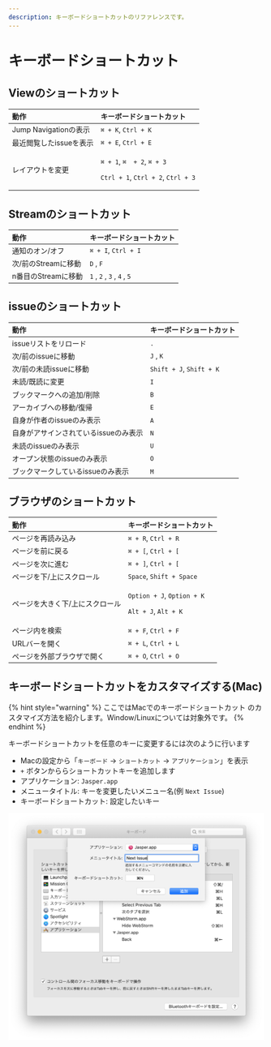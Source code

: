 ```yaml
---
description: キーボードショートカットのリファレンスです。
---
```


# キーボードショートカット

## Viewのショートカット <a id="view"></a>

<table>
  <thead>
    <tr>
      <th style="text-align:left">&#x52D5;&#x4F5C;</th>
      <th style="text-align:left">&#x30AD;&#x30FC;&#x30DC;&#x30FC;&#x30C9;&#x30B7;&#x30E7;&#x30FC;&#x30C8;&#x30AB;&#x30C3;&#x30C8;</th>
    </tr>
  </thead>
  <tbody>
    <tr>
      <td style="text-align:left">Jump Navigation&#x306E;&#x8868;&#x793A;</td>
      <td style="text-align:left"><code>&#x2318; + K</code>, <code>Ctrl + K</code>
      </td>
    </tr>
    <tr>
      <td style="text-align:left">&#x6700;&#x8FD1;&#x95B2;&#x89A7;&#x3057;&#x305F;issue&#x3092;&#x8868;&#x793A;</td>
      <td
      style="text-align:left"><code>&#x2318; + E</code>, <code>Ctrl + E</code>
        </td>
    </tr>
    <tr>
      <td style="text-align:left">&#x30EC;&#x30A4;&#x30A2;&#x30A6;&#x30C8;&#x3092;&#x5909;&#x66F4;</td>
      <td
      style="text-align:left">
        <p><code>&#x2318; + 1</code>, <code>&#x2318;  + 2</code>, <code>&#x2318; + 3</code>
        </p>
        <p><code>Ctrl + 1</code>, <code>Ctrl + 2</code>, <code>Ctrl + 3</code>
        </p>
        </td>
    </tr>
  </tbody>
</table>

## Streamのショートカット <a id="stream"></a>

| 動作 | キーボードショートカット |
| :--- | :--- |
| 通知のオン/オフ | `⌘ + I`, `Ctrl + I` |
| 次/前のStreamに移動 |  `D` ,  `F`  |
| n番目のStreamに移動 |  `1` ,  `2` ,  `3` ,  `4` ,  `5`  |

## issueのショートカット <a id="issue"></a>

| 動作 | キーボードショートカット |
| :--- | :--- |
| issueリストをリロード |  `.`  |
| 次/前のissueに移動 |  `J` ,  `K`  |
| 次/前の未読issueに移動 | `Shift + J`, `Shift + K` |
| 未読/既読に変更 |  `I`  |
| ブックマークへの追加/削除 |  `B`  |
| アーカイブへの移動/復帰 |  `E`  |
| 自身が作者のissueのみ表示 |  `A`  |
| 自身がアサインされているissueのみ表示 |  `N`  |
| 未読のissueのみ表示 |  `U`  |
| オープン状態のissueのみ表示 |  `O`  |
| ブックマークしているissueのみ表示 |  `M`  |

## ブラウザのショートカット <a id="browser"></a>

<table>
  <thead>
    <tr>
      <th style="text-align:left">&#x52D5;&#x4F5C;</th>
      <th style="text-align:left">&#x30AD;&#x30FC;&#x30DC;&#x30FC;&#x30C9;&#x30B7;&#x30E7;&#x30FC;&#x30C8;&#x30AB;&#x30C3;&#x30C8;</th>
    </tr>
  </thead>
  <tbody>
    <tr>
      <td style="text-align:left">&#x30DA;&#x30FC;&#x30B8;&#x3092;&#x518D;&#x8AAD;&#x307F;&#x8FBC;&#x307F;</td>
      <td
      style="text-align:left"><code>&#x2318; + R</code>, <code>Ctrl + R</code>
        </td>
    </tr>
    <tr>
      <td style="text-align:left">&#x30DA;&#x30FC;&#x30B8;&#x3092;&#x524D;&#x306B;&#x623B;&#x308B;</td>
      <td
      style="text-align:left"><code>&#x2318; + [</code>, <code>Ctrl + [</code>
        </td>
    </tr>
    <tr>
      <td style="text-align:left">&#x30DA;&#x30FC;&#x30B8;&#x3092;&#x6B21;&#x306B;&#x9032;&#x3080;</td>
      <td
      style="text-align:left"><code>&#x2318; + ]</code>, <code>Ctrl + [</code>
        </td>
    </tr>
    <tr>
      <td style="text-align:left">&#x30DA;&#x30FC;&#x30B8;&#x3092;&#x4E0B;/&#x4E0A;&#x306B;&#x30B9;&#x30AF;&#x30ED;&#x30FC;&#x30EB;</td>
      <td
      style="text-align:left"><code>Space</code>, <code>Shift + Space</code>
        </td>
    </tr>
    <tr>
      <td style="text-align:left">&#x30DA;&#x30FC;&#x30B8;&#x3092;&#x5927;&#x304D;&#x304F;&#x4E0B;/&#x4E0A;&#x306B;&#x30B9;&#x30AF;&#x30ED;&#x30FC;&#x30EB;</td>
      <td
      style="text-align:left">
        <p><code>Option + J</code>, <code>Option + K</code>
        </p>
        <p><code>Alt + J</code>, <code>Alt + K</code>
        </p>
        </td>
    </tr>
    <tr>
      <td style="text-align:left">&#x30DA;&#x30FC;&#x30B8;&#x5185;&#x3092;&#x691C;&#x7D22;</td>
      <td style="text-align:left"><code>&#x2318; + F</code>, <code>Ctrl + F</code>
      </td>
    </tr>
    <tr>
      <td style="text-align:left">URL&#x30D0;&#x30FC;&#x3092;&#x958B;&#x304F;</td>
      <td style="text-align:left"><code>&#x2318; + L</code>, <code>Ctrl + L</code>
      </td>
    </tr>
    <tr>
      <td style="text-align:left">&#x30DA;&#x30FC;&#x30B8;&#x3092;&#x5916;&#x90E8;&#x30D6;&#x30E9;&#x30A6;&#x30B6;&#x3067;&#x958B;&#x304F;</td>
      <td
      style="text-align:left"><code>&#x2318; + O</code>, <code>Ctrl + O</code>
        </td>
    </tr>
  </tbody>
</table>

## キーボードショートカットをカスタマイズする\(Mac\) <a id="customize"></a>

{% hint style="warning" %}
ここではMacでのキーボードショートカット
のカスタマイズ方法を紹介します。Window/Linuxについては対象外です。
{% endhint %}

キーボードショートカットを任意のキーに変更するには次のように行います

* Macの設定から「`キーボード` → `ショートカット` → `アプリケーション`」を表示
*   `+` ボタンかららショートカットキーを追加します
  * アプリケーション: `Jasper.app`
  * メニュータイトル: キーを変更したいメニュー名\(例 `Next Issue`\)
  * キーボードショートカット: 設定したいキー

![](../.gitbook/assets/16_customize_keyboard_shortcut.png)


